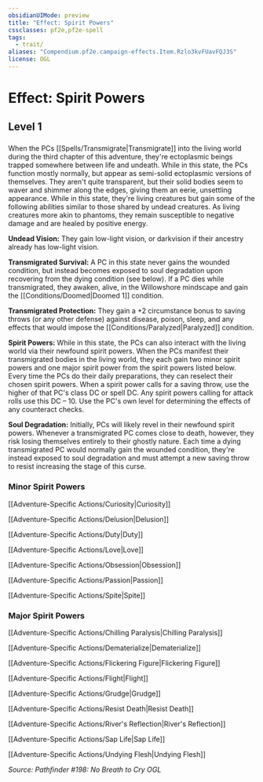 ```yaml
---
obsidianUIMode: preview
title: "Effect: Spirit Powers"
cssclasses: pf2e,pf2e-spell
tags:
  - trait/
aliases: "Compendium.pf2e.campaign-effects.Item.Rzlo3kvFUavFQJ3S"
license: OGL
---
```

# Effect: Spirit Powers
## Level 1
### 






When the PCs [[Spells/Transmigrate|Transmigrate]] into the living world during the third chapter of this adventure, they're ectoplasmic beings trapped somewhere between life and undeath. While in this state, the PCs function mostly normally, but appear as semi-solid ectoplasmic versions of themselves. They aren't quite transparent, but their solid bodies seem to waver and shimmer along the edges, giving them an eerie, unsettling appearance. While in this state, they're living creatures but gain some of the following abilities similar to those shared by undead creatures. As living creatures more akin to phantoms, they remain susceptible to negative damage and are healed by positive energy.

**Undead Vision:** They gain low-light vision, or darkvision if their ancestry already has low-light vision.

**Transmigrated Survival:** A PC in this state never gains the wounded condition, but instead becomes exposed to soul degradation upon recovering from the dying condition (see below). If a PC dies while transmigrated, they awaken, alive, in the Willowshore mindscape and gain the [[Conditions/Doomed|Doomed 1]] condition.

**Transmigrated Protection:** They gain a +2 circumstance bonus to saving throws (or any other defense) against disease, poison, sleep, and any effects that would impose the [[Conditions/Paralyzed|Paralyzed]] condition.

**Spirit Powers:** While in this state, the PCs can also interact with the living world via their newfound spirit powers. When the PCs manifest their transmigrated bodies in the living world, they each gain two minor spirit powers and one major spirit power from the spirit powers listed below. Every time the PCs do their daily preparations, they can reselect their chosen spirit powers. When a spirit power calls for a saving throw, use the higher of that PC's class DC or spell DC. Any spirit powers calling for attack rolls use this DC – 10. Use the PC's own level for determining the effects of any counteract checks.

**Soul Degradation:** Initially, PCs will likely revel in their newfound spirit powers. Whenever a transmigrated PC comes close to death, however, they risk losing themselves entirely to their ghostly nature. Each time a dying transmigrated PC would normally gain the wounded condition, they're instead exposed to soul degradation and must attempt a new saving throw to resist increasing the stage of this curse.

### Minor Spirit Powers

[[Adventure-Specific Actions/Curiosity|Curiosity]]

[[Adventure-Specific Actions/Delusion|Delusion]]

[[Adventure-Specific Actions/Duty|Duty]]

[[Adventure-Specific Actions/Love|Love]]

[[Adventure-Specific Actions/Obsession|Obsession]]

[[Adventure-Specific Actions/Passion|Passion]]

[[Adventure-Specific Actions/Spite|Spite]]

### Major Spirit Powers

[[Adventure-Specific Actions/Chilling Paralysis|Chilling Paralysis]]

[[Adventure-Specific Actions/Dematerialize|Dematerialize]]

[[Adventure-Specific Actions/Flickering Figure|Flickering Figure]]

[[Adventure-Specific Actions/Flight|Flight]]

[[Adventure-Specific Actions/Grudge|Grudge]]

[[Adventure-Specific Actions/Resist Death|Resist Death]]

[[Adventure-Specific Actions/River's Reflection|River's Reflection]]

[[Adventure-Specific Actions/Sap Life|Sap Life]]

[[Adventure-Specific Actions/Undying Flesh|Undying Flesh]]

*Source: Pathfinder #198: No Breath to Cry*
*OGL*